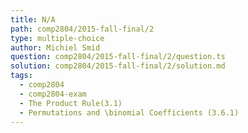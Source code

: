 ```yaml
---
title: N/A
path: comp2804/2015-fall-final/2
type: multiple-choice
author: Michiel Smid
question: comp2804/2015-fall-final/2/question.ts
solution: comp2804/2015-fall-final/2/solution.md
tags:
  - comp2804
  - comp2804-exam
  - The Product Rule(3.1)
  - Permutations and \binomial Coefficients (3.6.1)
---
```

